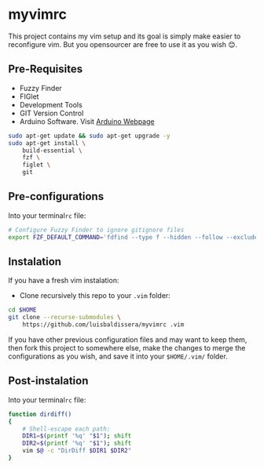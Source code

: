 # myvimrc

This project contains my vim setup and its goal is simply make easier to
reconfigure vim. But you opensourcer are free to use it as you wish 😊.

## Pre-Requisites

* Fuzzy Finder
* FIGlet
* Development Tools
* GIT Version Control
* Arduino Software. Visit [Arduino Webpage](https://www.arduino.cc/)

```sh
sudo apt-get update && sudo apt-get upgrade -y
sudo apt-get install \
    build-essential \
    fzf \
    figlet \
    git
```

## Pre-configurations

Into your terminal`rc` file:

```sh
# Configure Fuzzy Finder to ignore gitignore files
export FZF_DEFAULT_COMMAND='fdfind --type f --hidden --follow --exclude .git'
```

## Instalation

If you have a fresh vim instalation:

* Clone recursively this repo to your `.vim` folder:

```sh
cd $HOME
git clone --recurse-submodules \
    https://github.com/luisbaldissera/myvimrc .vim
```

If you have other previous configuration files and may want to keep them, then
fork this project to somewhere else, make the changes to merge the
configurations as you wish, and save it into your `$HOME/.vim/` folder.

## Post-instalation

Into your terminal`rc` file:

```sh
function dirdiff()
{
    # Shell-escape each path:
    DIR1=$(printf '%q' "$1"); shift
    DIR2=$(printf '%q' "$1"); shift
    vim $@ -c "DirDiff $DIR1 $DIR2"
}
```
